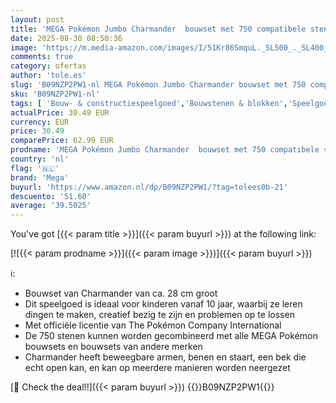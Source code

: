 ```yaml
---
layout: post
title: 'MEGA Pokémon Jumbo Charmander  bouwset met 750 compatibele stenen en onderdelen en Pokébal  cadeauset voor kinderen vanaf 10 jaar  HHL13'
date: 2025-08-30 08:50:36
image: 'https://m.media-amazon.com/images/I/51Kr86SmquL._SL500_._SL400_.jpg'
comments: true
category: ofertas
author: 'tole.es'
slug: 'B09NZP2PW1-nl MEGA Pokémon Jumbo Charmander bouwset met 750 compatibele...'
sku: 'B09NZP2PW1-nl'
tags: [ 'Bouw- & constructiespeelgoed','Bouwstenen & blokken','Speelgoed & spellen','mega','🇳🇱', ]
actualPrice: 30.49 EUR
currency: EUR
price: 30.49
comparePrice: 62.99 EUR
prodname: 'MEGA Pokémon Jumbo Charmander  bouwset met 750 compatibele stenen en onderdelen en Pokébal  cadeauset voor kinderen vanaf 10 jaar  HHL13'
country: 'nl'
flag: '🇳🇱'
brand: 'Mega'
buyurl: 'https://www.amazon.nl/dp/B09NZP2PW1/?tag=tolees0b-21'
descuento: '51.60'
average: '39.5025'
---
```


You've got [{{< param title >}}]({{< param buyurl >}}) at the following link:

[![{{< param prodname >}}]({{< param image >}})]({{< param buyurl >}})

ℹ️:

- Bouwset van Charmander van ca. 28 cm groot
- Dit speelgoed is ideaal voor kinderen vanaf 10 jaar, waarbij ze leren dingen te maken, creatief bezig te zijn en problemen op te lossen
- Met officiële licentie van The Pokémon Company International
- De 750 stenen kunnen worden gecombineerd met alle MEGA Pokémon bouwsets en bouwsets van andere merken
- Charmander heeft beweegbare armen, benen en staart, een bek die echt open kan, en kan op meerdere manieren worden neergezet

[🛒 Check the deal!!]({{< param buyurl >}})
{{<world>}}B09NZP2PW1{{</world>}}
